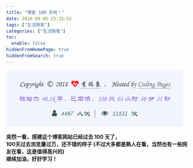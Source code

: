 ```yaml
---
title: "博客 100 天啦！"
date: 2018-09-05 23:32:52
tags: ["生活随笔"]
categories: ["生活随笔"]
toc:
  enable: false
hiddenFromHomePage: true
hiddenFromSearch: true
---
```

![100天](images/100.png)

<!--more-->

**突然一看，搭建这个博客网站已经过去 100 天了，  
100天过去浏览量过万，还不错的样子 (不过大多都是熟人在看，当然也有一些网友在看，这是值得高兴的)  
继续加油，好好学习！**